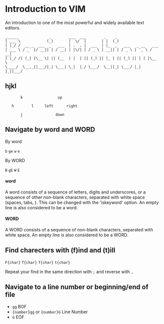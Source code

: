 # Introduction to VIM

An introduction to one of the most powerful and widely available text editors.



```
______              _        ___  ___        _    _                    
| ___ \            (_)       |  \/  |       | |  (_)                   
| |_/ /  __ _  ___  _   ___  | .  . |  ___  | |_  _   ___   _ __   ___ 
| ___ \ / _` |/ __|| | / __| | |\/| | / _ \ | __|| | / _ \ | '_ \ / __|
| |_/ /| (_| |\__ \| || (__  | |  | || (_) || |_ | || (_) || | | |\__ \
\____/  \__,_||___/|_| \___| \_|  |_/ \___/  \__||_| \___/ |_| |_||___/
```                                                                       

## hjkl


```
       k                up
                                                                                 
   h        l     left      right
                                                           
       j               down
```

## Navigate by word and WORD

By word

```b``` ```ge``` ```w``` ```e```

By WORD

```B``` ```gE``` ```W``` ```E```

#### word

A word consists of a sequence of letters, digits and underscores, or a
sequence of other non-blank characters, separated with white space (spaces,
tabs, <EOL>).  This can be changed with the 'iskeyword' option.  An empty line
is also considered to be a word.

#### WORD

A WORD consists of a sequence of non-blank characters, separated with white
space.  An empty line is also considered to be a WORD.

## Find charecters with (f)ind and (t)ill

```F{char}``` ```T{char}``` ```f{char}``` ```t{char}```

Repeat your find in the same direction with ```;``` and reverse with ```,```

## Navigate to a line number or beginning/end of file

* ```gg``` BOF
* ```{number}gg``` or ```{number}G``` Line Number
* ```G``` EOF
